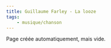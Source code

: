 ```yaml
---
title: Guillaume Farley - La looze
tags:
    - musique/chanson
---
```


Page créée automatiquement, mais vide.
